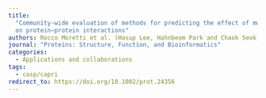 ```yaml
---
title:
  "Community-wide evaluation of methods for predicting the effect of mutations
  on protein–protein interactions"
authors: Rocco Moretti et al. (Hasup Lee, Hahnbeom Park and Chaok Seok)
journal: "Proteins: Structure, Function, and Bioinformatics"
categories:
  - Applications and collaborations
tags:
  - casp/capri
redirect_to: https://doi.org/10.1002/prot.24356
---
```

